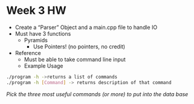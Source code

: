 # Week 3 HW

- Create a “Parser” Object and a main.cpp file to handle IO
- Must have 3 functions
	- Pyramids
		- Use Pointers! (no pointers, no credit)
- Reference
	- Must be able to take command line input 
	- Example Usage

```bash
./program -h ->returns a list of commands
./program -h [Command] -> returns description of that command
```
*Pick the three most useful commands (or more) to put into the data base*
